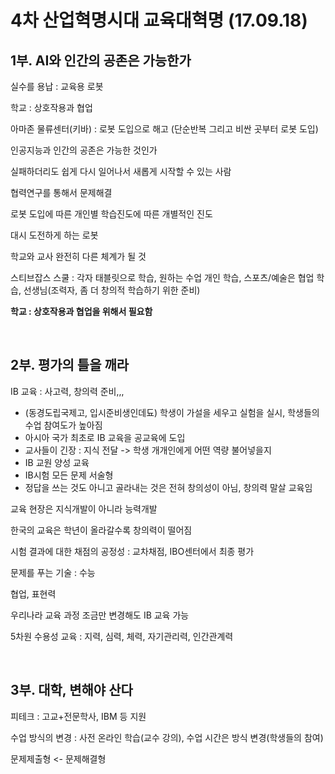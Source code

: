 # 4차 산업혁명시대 교육대혁명 (17.09.18)

## 1부. AI와 인간의 공존은 가능한가

실수를 용납 : 교육용 로봇

학교 : 상호작용과 협업

아마존 물류센터(키바) : 로봇 도입으로 해고 (단순반복 그리고 비싼 곳부터 로봇 도입)

인공지능과 인간의 공존은 가능한 것인가

실패하더리도 쉽게 다시 일어나서 새롭게 시작할 수 있는 사람

협력연구를 통해서 문제해결

로봇 도입에 따른 개인별 학습진도에 따른 개별적인 진도

대시 도전하게 하는 로봇

학교와 교사 완전히 다른 체계가 될 것 

스티브잡스 스쿨 : 각자 태블릿으로 학습, 원하는 수업 개인 학습, 스포츠/예술은 협업 학습,  선생님(조력자, 좀 더 창의적 학습하기 위한 준비)

**학교 : 상호작용과 협업을 위해서 필요함**

<br>

## 2부. 평가의 틀을 깨라

IB 교육 : 사고력, 창의력 준비,,,   
- (동경도립국제고, 입시준비생인데됴) 학생이 가설을 세우고 실험을 실시, 학생들의 수업 참여도가 높아짐
- 아시아 국가 최초로 IB 교육을 공교육에 도입
- 교사들이 긴장 : 지식 전달 -> 학생 개개인에게 어떤 역량 불어넣을지
- IB 교원 양성 교육
- IB시험 모든 문제 서술형
- 정답을 쓰는 것도 아니고 골라내는 것은 전혀 창의성이 아님, 창의력 말살 교육임

교육 현장은 지식개발이 아니라 능력개발

한국의 교육은 학년이 올라갈수록 창의력이 떨어짐

시험 결과에 대한 채점의 공정성 : 교차채점, IBO센터에서 최종 평가

문제를 푸는 기술 : 수능

협업, 표현력

우리나라 교육 과정 조금만 변경해도 IB 교육 가능

5차원 수용성 교육 : 지력, 심력, 체력, 자기관리력, 인간관계력

<br>

## 3부. 대학, 변해야 산다

피테크 : 고교+전문학사, IBM 등 지원

수업 방식의 변경 : 사전 온라인 학습(교수 강의), 수업 시간은 방식 변경(학생들의 참여)

문제제출형 <- 문제해결형